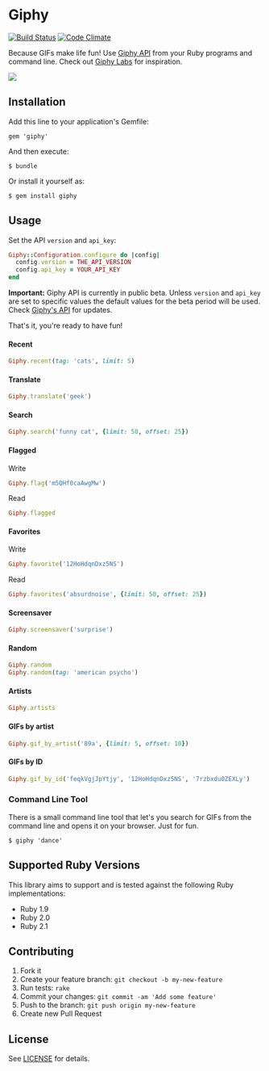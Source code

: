 # Giphy

[![Build Status](https://travis-ci.org/sebasoga/giphy.png?branch=master)](https://travis-ci.org/sebasoga/giphy)
[![Code Climate](https://codeclimate.com/github/sebasoga/giphy.png)](https://codeclimate.com/github/sebasoga/giphy)

Because GIFs make life fun! Use [Giphy API](http://api.giphy.com) from your Ruby programs and
command line. Check out [Giphy Labs](http://labs.giphy.com/) for inspiration. 

![](http://media.giphy.com/media/GuDQNjS0qJHpe/200.gif)

## Installation

Add this line to your application's Gemfile:

    gem 'giphy'

And then execute:

    $ bundle

Or install it yourself as:

    $ gem install giphy

## Usage

Set the API `version` and `api_key`:

```ruby
Giphy::Configuration.configure do |config|
  config.version = THE_API_VERSION
  config.api_key = YOUR_API_KEY
end
```

**Important:** Giphy API is currently in public beta. Unless `version` and `api_key` are set
to specific values the default values for the beta period will be used. Check
[Giphy's API](http://labs.giphy.com/) for updates.

That's it, you're ready to have fun!

#### Recent
````ruby
Giphy.recent(tag: 'cats', limit: 5)
````

#### Translate
````ruby
Giphy.translate('geek')
````

#### Search
````ruby
Giphy.search('funny cat', {limit: 50, offset: 25})
````

#### Flagged
Write
````ruby
Giphy.flag('m5QHf0caAwgMw')
````
Read
````ruby
Giphy.flagged
````

#### Favorites
Write
````ruby
Giphy.favorite('12HoHdqnDxz5NS')
````
Read
````ruby
Giphy.favorites('absurdnoise', {limit: 50, offset: 25})
````

#### Screensaver
````ruby
Giphy.screensaver('surprise')
````

#### Random
````ruby
Giphy.random
Giphy.random(tag: 'american psycho')
````

#### Artists
````ruby
Giphy.artists
````

#### GIFs by artist
````ruby
Giphy.gif_by_artist('89a', {limit: 5, offset: 10})
````

#### GIFs by ID
````ruby
Giphy.gif_by_id('feqkVgjJpYtjy', '12HoHdqnDxz5NS', '7rzbxdu0ZEXLy')
````

### Command Line Tool

There is a small command line tool that let's you search for GIFs from the
command line and opens it on your browser. Just for fun.

    $ giphy 'dance'

## Supported Ruby Versions
This library aims to support and is tested against the following Ruby
implementations:

* Ruby 1.9
* Ruby 2.0
* Ruby 2.1

## Contributing

1. Fork it
2. Create your feature branch: `git checkout -b my-new-feature`
3. Run tests: `rake`
4. Commit your changes: `git commit -am 'Add some feature'`
5. Push to the branch: `git push origin my-new-feature`
6. Create new Pull Request

## License

See [LICENSE](https://github.com/sebasoga/giphy/blob/master/LICENSE.md) for details.
